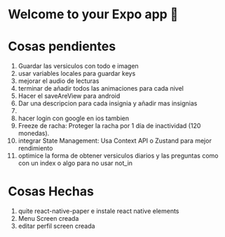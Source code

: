 # Welcome to your Expo app 👋

# Cosas pendientes
1. Guardar las versiculos con todo e imagen
2. usar variables locales para guardar keys
3. mejorar el audio de lecturas
4. terminar de añadir todos las animaciones para cada nivel
5. Hacer el saveAreView para android
6. Dar una descripcion para cada insignia y añadir mas insignias
7. 
8. hacer login con google en ios tambien
9. Freeze de racha: Proteger la racha por 1 día de inactividad (120 monedas).
10. integrar State Management: Usa Context API o Zustand para mejor rendimiento
11. optimice la forma de obtener versiculos diarios y las preguntas como con un index o algo para no usar not_in


# Cosas Hechas

1. quite react-native-paper e instale react native elements
2. Menu Screen creada 
3. editar perfil screen creada


